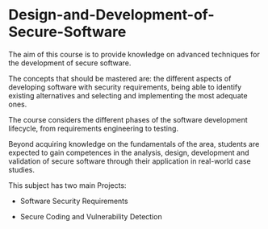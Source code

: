 # Design-and-Development-of-Secure-Software

The aim of this course is to provide knowledge on advanced techniques for the development of secure software. 

The concepts that should be mastered are: the different aspects of developing software with security requirements, being able to identify existing alternatives and selecting and implementing the most adequate ones. 

The course considers the different phases of the software development lifecycle, from requirements engineering to testing. 

Beyond acquiring knowledge on the fundamentals of the area, students are expected to gain competences in the analysis, design, development and validation of secure software through their application in real-world case studies.

This subject has two main Projects:

- Software Security Requirements

- Secure Coding and Vulnerability Detection
